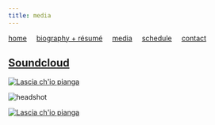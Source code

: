 ```yaml
---
title: media
---
```


[home](https://raharules.github.io/)&nbsp;&nbsp;&nbsp;&nbsp; [biography + résumé](https://raharules.github.io/raharules.github.io/about.html)&nbsp;&nbsp;&nbsp;&nbsp; [media](https://raharules.github.io/raharules.github.io/media.html)&nbsp;&nbsp;&nbsp;&nbsp; [schedule](https://raharules.github.io/raharules.github.io/schedule.html)&nbsp;&nbsp;&nbsp;&nbsp; [contact](https://raharules.github.io/raharules.github.io/contact.html)

## [Soundcloud](https://soundcloud.com/rahamirzadegan)

[![Lascia ch'io pianga](Purcell_Still.jpg)](https://www.youtube.com/embed/PDFi6aGppfI)

![headshot](https://raharules.github.io/Raha_Headshot_Web.jpg)

[![Lascia ch'io pianga](Handel_Still.jpg)](https://www.youtube.com/embed/Zp3nSAJr_jA)
